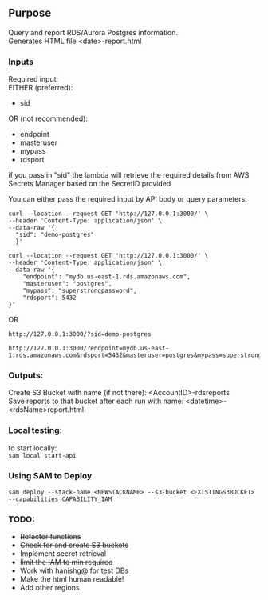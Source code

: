## Purpose
Query and report RDS/Aurora Postgres information.   
Generates HTML file \<date>-report.html

### Inputs
Required input:   
EITHER (preferred):    
* sid

OR (not recommended):   
* endpoint
* masteruser
* mypass
* rdsport

if you pass in "sid" the lambda will retrieve the required details from AWS Secrets Manager based on the SecretID  provided

You can either pass the required input by API body or query parameters:
```
curl --location --request GET 'http://127.0.0.1:3000/' \
--header 'Content-Type: application/json' \
--data-raw '{
  "sid": "demo-postgres"
  }'

curl --location --request GET 'http://127.0.0.1:3000/' \
--header 'Content-Type: application/json' \
--data-raw '{
    "endpoint": "mydb.us-east-1.rds.amazonaws.com",
    "masteruser": "postgres",
    "mypass": "superstrongpassword",
    "rdsport": 5432
}'
```
OR
```
http://127.0.0.1:3000/?sid=demo-postgres

http://127.0.0.1:3000/?endpoint=mydb.us-east-1.rds.amazonaws.com&rdsport=5432&masteruser=postgres&mypass=superstrongpassword
```
### Outputs:
Create S3 Bucket with name (if not there): \<AccountID>-rdsreports   
Save reports to that bucket after each run with name: \<datetime>-\<rdsName>report.html

### Local testing:
to start locally:    
`sam local start-api`

### Using SAM to Deploy
`sam deploy --stack-name <NEWSTACKNAME> --s3-bucket <EXISTINGS3BUCKET> --capabilities CAPABILITY_IAM`

### TODO:
* ~~Refactor functions~~
* ~~Check for and create S3 buckets~~
* ~~Implement secret retrieval~~
* ~~limit the IAM to min required~~
* Work with hanishg@ for test DBs
* Make the html human readable!
* Add other regions
